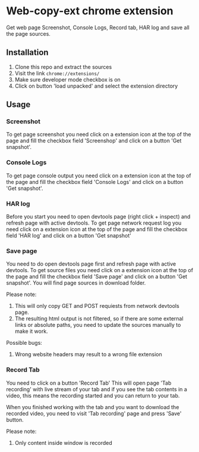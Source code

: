 # Web-copy-ext chrome extension

Get web page Screenshot, Console Logs, Record tab, HAR log and save all the page sources.

## Installation

1) Clone this repo and extract the sources
2) Visit the link ``` chrome://extensions/  ```
3) Make sure developer mode checkbox is on
4) Click on button 'load unpacked' and select the extension directory

## Usage

### Screenshot

To get page screenshot you need click on a extension icon at the top of the page
and fill the checkbox field 'Screenshop' and click on a button 'Get snapshot'.

### Console Logs

To get page console output you need click on a extension icon at the top of the page
and fill the checkbox field 'Console Logs' and click on a button 'Get snapshot'.

### HAR log

Before you start you need to open devtools page (right click + inspect) and refresh page with
active devtools.
To get page network request log you need click on a extension icon at the top of the page
and fill the checkbox field 'HAR log' and click on a button 'Get snapshot'

### Save page

You need to do open devtools page first and refresh page with active devtools.
To get source files you need click on a extension icon at the top of the page
and fill the checkbox field 'Save page' and click on a button 'Get snapshot'.
You will find page sources in download folder.

Please note: 
1) This will only copy GET and POST requiests from network devtools page.
2) The resulting html output is not filtered, so if there are some external links or absolute paths, you need to update the sources manually to make it work.

Possible bugs:
1) Wrong website headers may result to a wrong file extension

### Record Tab

You need to click on a button 'Record Tab'
This will open page 'Tab recording' with live stream of your tab and if you see the tab contents in a video, this means the recording started and you can return to your tab.

When you finished working with the tab and you want to download the recorded video, you need to visit 'Tab recording' page and press 'Save' button.

Please note:
1) Only content inside window is recorded

